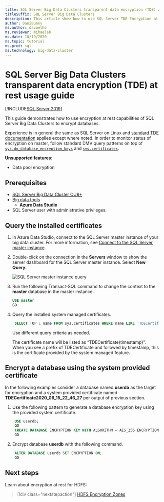 ```yaml
---
title: SQL Server Big Data Clusters transparent data encryption (TDE) at rest usage guide
titleSuffix: SQL Server Big Data Clusters
description: This article show how to use SQL Server TDE Encryption at Rest feature of BDC
author: DaniBunny
ms.author: dacoelho
ms.reviewer: mihaelab
ms.date: 10/19/2020
ms.topic: tutorial
ms.prod: sql
ms.technology: big-data-cluster
---
```


# SQL Server Big Data Clusters transparent data encryption (TDE) at rest usage guide

[!INCLUDE[SQL Server 2019](../includes/applies-to-version/sqlserver2019.md)]

This guide demonstrates how to use encryption at rest capabilities of SQL Server Big Data Clusters to encrypt databases.

Experience is in general the same as SQL Server on Linux and [standard TDE documentation](../relational-databases/security/encryption/transparent-data-encryption.md) applies except where noted. In order to monitor status of encryption on master, follow standard DMV query patterns on top of [`sys.dm_database_encryption_keys`](../relational-databases/system-dynamic-management-views/sys-dm-database-encryption-keys-transact-sql.md) and [`sys.certificates`](../relational-databases/system-catalog-views/sys-certificates-transact-sql.md).

__Unsupported features:__
* Data pool encryption

## <a id="prereqs"></a> Prerequisites

- [SQL Server Big Data Cluster CU8+](release-notes-big-data-cluster.md)
- [Big data tools](deploy-big-data-tools.md)
   - **Azure Data Studio**
- SQL Server user with administrative privileges.

## Query the installed certificates

1. In Azure Data Studio, connect to the SQL Server master instance of your big data cluster. For more information, see [Connect to the SQL Server master instance](connect-to-big-data-cluster.md#master).

1. Double-click on the connection in the **Servers** window to show the server dashboard for the SQL Server master instance. Select **New Query**.

   ![SQL Server master instance query](./media/tutorial-data-pool-ingest-sql/sql-server-master-instance-query.png)

1. Run the following Transact-SQL command to change the context to the **master** database in the master instance.

   ```sql
   USE master
   GO
   ```

1. Query the installed system managed certificates. 

   ```sql
    SELECT TOP 1 name FROM sys.certificates WHERE name LIKE 'TDECertificate%' ORDER BY name DESC
   ```

    Use different query criteria as needed.

    The certificate name will be listed as “TDECertificate{timestamp}”. When you see a prefix of TDECertificate and followed by timestamp, this is the certificate provided by the system managed feature.

## Encrypt a database using the system provided certificate

In the following examples consider a database named __userdb__ as the target for encryption and a system provided certificate named __TDECertificate2020_09_15_22_46_27__ per output of previous section.

1. Use the following pattern to generate a database encryption key using the provided system certificate.

   ```sql
    USE userdb; 
    GO
    CREATE DATABASE ENCRYPTION KEY WITH ALGORITHM = AES_256 ENCRYPTION BY SERVER CERTIFICATE TDECertificate2020_09_15_22_46_27;
    GO
   ```

1. Encrypt database __userdb__ with the following command.

   ```sql
    ALTER DATABASE userdb SET ENCRYPTION ON;
    GO
   ```

## Next steps

Learn about encryption at rest for HDFS:
> [!div class="nextstepaction"]
> [HDFS Encryption Zones](encryption-at-rest-hdfs-encryption-zones.md)
